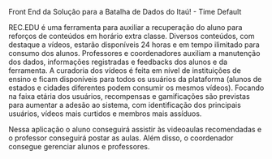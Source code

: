 Front End da Solução para a Batalha de Dados do Itaú! - Time Default

REC.EDU é uma ferramenta para auxiliar a recuperação do aluno para reforços de conteúdos em horário extra classe. Diversos conteúdos, com destaque a vídeos, estarão disponíveis 24 horas e em tempo ilimitado para consumo dos alunos. Professores e coordenadores auxiliam a manutenção dos dados, informações registradas e feedbacks dos alunos e da ferramenta. A curadoria dos vídeos é feita em nível de instituições de ensino e ficam disponíveis para todos os usuários da plataforma (alunos de estados e cidades diferentes podem consumir os mesmos vídeos). Focando na faixa etária dos usuários, recompensas e gamificações são previstas para aumentar a adesão ao sistema, com identificação dos principais usuários, vídeos mais curtidos e membros mais assíduos.

Nessa aplicação o aluno conseguirá assistir às videoaulas recomendadas e o professor conseguirá postar as aulas. Além disso, o coordenador consegue gerenciar alunos e professores.
